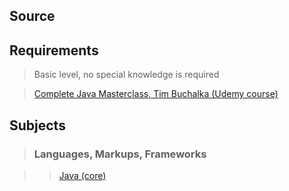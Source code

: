 ## Source

## Requirements

>Basic level, no special knowledge is required

>[Complete Java Masterclass, Tim Buchalka (Udemy course)](https://www.udemy.com/java-the-complete-java-developer-course/)

## Subjects

>### Languages, Markups, Frameworks

>>[Java (core)](../subjects/java%28core%29.md)
